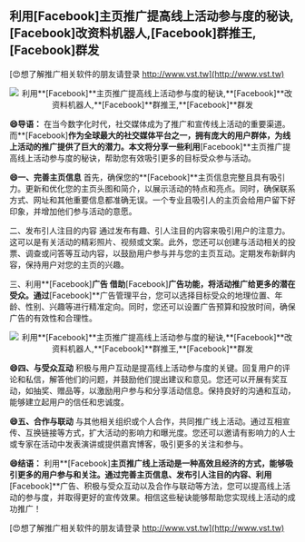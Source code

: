 ## **利用**[Facebook]**主页推广提高线上活动参与度的秘诀,**[Facebook]**改资料机器人,**[Facebook]**群推王,**[Facebook]**群发**

[😍想了解推广相关软件的朋友请登录 http://www.vst.tw](http://www.vst.tw)

 <center><img src="https://vst.tw/MP4/tuiguang/png/1.png" alt="利用**[Facebook]**主页推广提高线上活动参与度的秘诀,**[Facebook]**改资料机器人,**[Facebook]**群推王,**[Facebook]**群发"></center>

**😄导语：**
在当今数字化时代，社交媒体成为了推广和宣传线上活动的重要渠道。而**[Facebook]**作为全球最大的社交媒体平台之一，拥有庞大的用户群体，为线上活动的推广提供了巨大的潜力。本文将分享一些利用**[Facebook]**主页推广提高线上活动参与度的秘诀，帮助您有效吸引更多的目标受众参与活动。

**😄一、完善主页信息**
首先，确保您的**[Facebook]**主页信息完整且具有吸引力。更新和优化您的主页头图和简介，以展示活动的特点和亮点。同时，确保联系方式、网址和其他重要信息都准确无误。一个专业且吸引人的主页会给用户留下好印象，并增加他们参与活动的意愿。

二、发布引人注目的内容
通过发布有趣、引人注目的内容来吸引用户的注意力。这可以是有关活动的精彩照片、视频或文案。此外，您还可以创建与活动相关的投票、调查或问答等互动内容，以鼓励用户参与并与您的主页互动。定期发布新鲜内容，保持用户对您的主页的兴趣。

三、利用**[Facebook]**广告
借助**[Facebook]**广告功能，将活动推广给更多的潜在受众。通过**[Facebook]**广告管理平台，您可以选择目标受众的地理位置、年龄、性别、兴趣等进行精准定向。同时，您还可以设置广告预算和投放时间，确保广告的有效性和合理性。

 <center><img src="https://vst.tw/MP4/tuiguang/png/5.png" alt="利用**[Facebook]**主页推广提高线上活动参与度的秘诀,**[Facebook]**改资料机器人,**[Facebook]**群推王,**[Facebook]**群发"></center>

**😄四、与受众互动**
积极与用户互动是提高线上活动参与度的关键。回复用户的评论和私信，解答他们的问题，并鼓励他们提出建议和意见。您还可以开展有奖互动，如抽奖、赠品等，以激励用户参与和分享活动信息。保持良好的沟通和互动，能够建立起用户的信任和忠诚度。

**😄五、合作与联动**
与其他相关组织或个人合作，共同推广线上活动。通过互相宣传、互换链接等方式，扩大活动的影响力和曝光度。您还可以邀请有影响力的人士或专家在活动中发表演讲或提供嘉宾博客，吸引更多的关注和参与。

**😄结语：**
利用**[Facebook]**主页推广线上活动是一种高效且经济的方式，能够吸引更多的用户参与和关注。通过完善主页信息、发布引人注目的内容、利用**[Facebook]**广告、积极与受众互动以及合作与联动等方法，您可以提高线上活动的参与度，并取得更好的宣传效果。相信这些秘诀能够帮助您实现线上活动的成功推广！

[😍想了解推广相关软件的朋友请登录 http://www.vst.tw](http://www.vst.tw)



